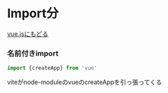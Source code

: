 # Import分

[vue.jsにもどる](../vuejs.md)

### 名前付きimport
```main.js
import {createApp} from 'vue'
```
viteがnode-moduleのvueのcreateAppを引っ張ってくる